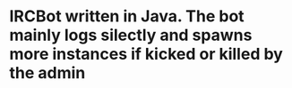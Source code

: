 # IRCBot written in Java. The bot mainly logs silectly and spawns more instances if kicked or killed by the admin
